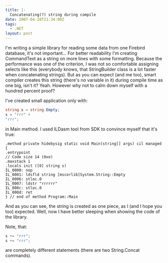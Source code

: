 ```yaml
---
title: |-
  Concatenating(?) string during compile
date: 2007-04-28T21:34:00Z
tags:
  - .NET
layout: post
---
```

I'm writing a simple library for reading some data from one Firebird database, it's not important... For better readability I'm creating CommandText as a string on more lines with some formatting. Because the performance was one of the criterion, I was not so comfortable assigning selects like this (everybody knows, that StringBuilder class is a lot faster when concatenating strings). But as you can expect (and me too), smart compiler creates this string (there's no variable in it) during compile time as one big, isn't it? Yeah. However why not to calm down myself with a hundred percent proof?

I've created small application only with:

```csharp
string s = string.Empty;
s = "rrr" +
"rrr";
```

in Main method. I used ILDasm tool from SDK to convince myself that it's true:

```text
.method private hidebysig static void Main(string[] args) cil managed
{
.entrypoint
// Code size 14 (0xe)
.maxstack 1
.locals init ([0] string s)
IL_0000: nop
IL_0001: ldsfld string [mscorlib]System.String::Empty
IL_0006: stloc.0
IL_0007: ldstr "rrrrrr"
IL_000c: stloc.0
IL_000d: ret
} // end of method Program::Main
```

And as you can see, the string is created as one piece, as I (and I hope you too) expected. Well, now I have better sleeping when showing the code of the library.

Note, that:

```csharp
s += "rrr";
s += "rrr";
```

are completely different statements (there are two String.Concat commands).